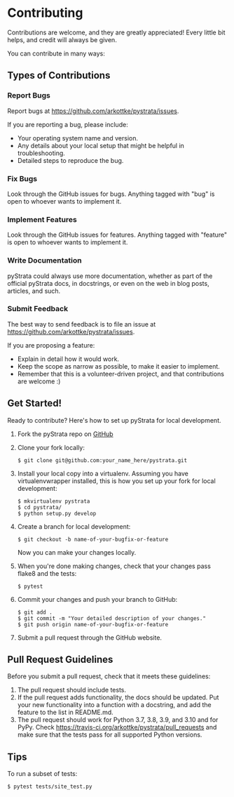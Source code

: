 # Contributing

Contributions are welcome, and they are greatly appreciated! Every
little bit helps, and credit will always be given.

You can contribute in many ways:

## Types of Contributions

### Report Bugs

Report bugs at <https://github.com/arkottke/pystrata/issues>.

If you are reporting a bug, please include:

-   Your operating system name and version.
-   Any details about your local setup that might be helpful in
    troubleshooting.
-   Detailed steps to reproduce the bug.

### Fix Bugs

Look through the GitHub issues for bugs. Anything tagged with "bug" is
open to whoever wants to implement it.

### Implement Features

Look through the GitHub issues for features. Anything tagged with
"feature" is open to whoever wants to implement it.

### Write Documentation

pyStrata could always use more documentation, whether as part of the
official pyStrata docs, in docstrings, or even on the web in blog posts,
articles, and such.

### Submit Feedback

The best way to send feedback is to file an issue at
<https://github.com/arkottke/pystrata/issues>.

If you are proposing a feature:

-   Explain in detail how it would work.
-   Keep the scope as narrow as possible, to make it easier to
    implement.
-   Remember that this is a volunteer-driven project, and that
    contributions are welcome :)

## Get Started!

Ready to contribute? Here's how to set up pyStrata for
local development.

1.  Fork the pyStrata repo on [GitHub](https://github.com/arkottke/pystrata)

2.  Clone your fork locally:

        $ git clone git@github.com:your_name_here/pystrata.git

3.  Install your local copy into a virtualenv. Assuming you have
    virtualenvwrapper installed, this is how you set up your fork for
    local development:

        $ mkvirtualenv pystrata
        $ cd pystrata/
        $ python setup.py develop

4.  Create a branch for local development:

        $ git checkout -b name-of-your-bugfix-or-feature

    Now you can make your changes locally.

5.  When you're done making changes, check that your changes pass
    flake8 and the tests:

        $ pytest

6.  Commit your changes and push your branch to GitHub:

        $ git add .
        $ git commit -m "Your detailed description of your changes."
        $ git push origin name-of-your-bugfix-or-feature

7.  Submit a pull request through the GitHub website.

## Pull Request Guidelines

Before you submit a pull request, check that it meets these guidelines:

1.  The pull request should include tests.
2.  If the pull request adds functionality, the docs should be updated.
    Put your new functionality into a function with a docstring, and add
    the feature to the list in README.md.
3.  The pull request should work for Python 3.7, 3.8, 3.9, and 3.10
    and for PyPy. Check
    <https://travis-ci.org/arkottke/pystrata/pull_requests> and make
    sure that the tests pass for all supported Python versions.

## Tips

To run a subset of tests:

    $ pytest tests/site_test.py
